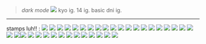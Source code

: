 > *dark mode* 
![](https://pbs.twimg.com/media/GZxvm6taUAA8oHq?format=jpg&name=large)
> kyo ig. 14 ig. basic dni ig.
---
stamps luh!! :
![](https://64.media.tumblr.com/2a194be6040a0b6fed5864e891ceecee/662df762836793cd-ca/s100x200/04a5f798b42bfb09c969aaca0b4682bc5f205fa1.gifv) ![](https://64.media.tumblr.com/15126cb72c83b952561b7d1a819079ee/662df762836793cd-a5/s250x400/37c7c24649cc610e035821a5375f8aa9e4ba3e92.gifv) ![](https://files.catbox.moe/08flvg.png) ![](https://files.catbox.moe/zke4da.png) ![](https://files.catbox.moe/mmsl6s.gif) ![](https://files.catbox.moe/6m0odm.gif) ![](https://64.media.tumblr.com/e1980218f88ff8ec5d7b0ac90aed3eaa/50f99216662f3f44-36/s100x200/e309f7b306cb1804f45e17cb554e12fb54e84989.png) ![](https://64.media.tumblr.com/f48983f483ded3febe592745586d6fad/dfea6480497341d3-76/s100x200/43ec9b9b84e60308b81d8886efa2298f93a99e0c.png)  ![](https://64.media.tumblr.com/565202aa5c2f6bd6a0a3eab0785d6f93/dfea6480497341d3-e5/s100x200/c69023c9a31a41bf901af5a00e808a84008a95ad.png) ![](https://64.media.tumblr.com/3850dc5704a9689c20a554ab8608edd9/ee9d0e519663456c-53/s100x200/62ce0852e5a92091bd2712618af4da34ef63b224.png)  ![](https://64.media.tumblr.com/35f7c89108767c4144340d6edadee1b3/50f99216662f3f44-a5/s100x200/3bfc31ff07289abc9cebbc39cdd3896bd529b9c8.png) ![](https://64.media.tumblr.com/db1a3f11649350e75c6f77f7e049ca69/50f99216662f3f44-4a/s100x200/35aba97331e68ea0237a57ed790a51f48088029a.gifv) ![](https://64.media.tumblr.com/36d3e74dd077c438a609aa4e91b58659/1c6f03cf70239389-b0/s100x200/4b0b4d4b07ac3ce04e2991680877e97c9e2acf28.gifv) ![](https://64.media.tumblr.com/fcb5039abc4adc0b764ab444e6e66496/c24536296bf3cafe-7d/s250x400/ddaf8db9cc6dc7cf28236229130ea5609292886f.gifv) ![](https://64.media.tumblr.com/8b2889638dc27c1e8afe1b69df913dd5/0b66a1d5af075f21-90/s100x200/fddab85034299f1250cf74fb23e0ac091098b463.gifv) ![](https://64.media.tumblr.com/e642e37527e05c99ae5f619c24f434da/0b66a1d5af075f21-3d/s250x400/b88952b8402daeae7d43c0db38e4efc6f7c9a8ef.png) ![](https://64.media.tumblr.com/c9b76a01a0fac95a8bbf95853d17b11a/0b66a1d5af075f21-b8/s100x200/63dbe513d44240f27f409615dcd84b333e9c2bb9.gifv) ![](https://64.media.tumblr.com/6ab81e6162f453795effb5b1f3147d8a/0b66a1d5af075f21-8b/s100x200/46c330f79b56d3948a630c1d59bc73b2b35736e6.png) ![](https://64.media.tumblr.com/5f3c01b82f6ef1543f6cbf71fe42d914/662df762836793cd-69/s100x200/004bfcc83ecf319987a3a287c170e0eb0bf29145.gifv)  ![](https://64.media.tumblr.com/85368ea3629aa8024d034e5b353ab1ab/662df762836793cd-d0/s100x200/f331711f25069ef37ed459de8c2b86c07413827f.gifv) ![](https://64.media.tumblr.com/5e3bfe043f847a4d94e5931c3940fa14/662df762836793cd-81/s250x400/2fed3000a50837873fa9bc27ca565adc89b7d1a4.png) ![](https://64.media.tumblr.com/43bf01c7a37441c47c354818be9c8350/42af02849481b517-1a/s100x200/75f4d161a65514351b950c54fa3b54a906937d07.png)![](https://64.media.tumblr.com/3a4967660c7a917fd9e3b0d891fba58f/50f99216662f3f44-1d/s100x200/77a1a0a75ab26b5b266bc6c3be4c58ad342ddc25.gifv) ![](https://64.media.tumblr.com/cf094699cab5be2e5e0a1dba11f12336/50f99216662f3f44-34/s100x200/237c8067373115160539855685afe341f368c624.gifv) ![](https://64.media.tumblr.com/c21a9f2c7ef2f19761b25756fc047ac9/50f99216662f3f44-15/s250x400/f90d7f24712fdfd0ab5f747e77d1088275f26400.gifv) ![](https://y2k.neocities.org/stamps/tumblr_inline_pe6lwmcBFT1v11djx_1280.gif)  ![](https://y2k.neocities.org/stamps/tumblr_inline_pe6lw2EPpz1v11djx_1280.gif) ![](https://supplies.ju.mp/assets/images/gallery01/12326321.jpg?v=9163b103) ![](https://64.media.tumblr.com/83a386c824d8656d7e09bd5198964b60/3c2d459c61e9d8c0-23/s100x200/db4fa94ac030556eaef369f9157b74ce926926a2.png) ![](https://64.media.tumblr.com/967556dfa67cebff82dc101126ccc449/tumblr_pzemdkgpFH1xbgu08o2_100.png)  ![](https://64.media.tumblr.com/72109fe4279cd9c67735fa161a127b5f/61be0162fb928b73-d0/s100x200/12781e67b116ddcc9741f096c836b41272af1e5a.png) ![](https://64.media.tumblr.com/8c967d91df5946fff6638b9495703069/1c6f03cf70239389-6d/s100x200/52de9368efaf9cf6f3e7b88730be42f170010cff.gifv) ![](https://64.media.tumblr.com/e53bb8eae810ac724af9cc104cb75e63/c24536296bf3cafe-ae/s250x400/9293ae5d806fd889508c24a2878a13d55ccfc2d5.gifv) ![](https://64.media.tumblr.com/1ac08f04a83490b5d11822cf0babfd27/50f99216662f3f44-f4/s100x200/97f526912f07a72b3ea7df82b8974521b41c2596.gifv) ![](https://files.catbox.moe/if9zhh.gif)
